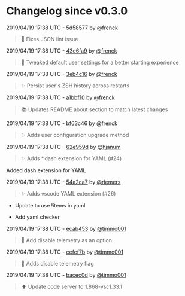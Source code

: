 # Changelog since v0.3.0

2019/04/19 17:38 UTC - [5d58577](https://github.com/hassio-addons/addon-vscode/commit/5d58577ec9f98e1d8db8e1f24718472c21208604) by [@frenck](https://github.com/frenck)
> :shirt: Fixes JSON lint issue 

2019/04/19 17:38 UTC - [43e6fa9](https://github.com/hassio-addons/addon-vscode/commit/43e6fa95bb300f25fbb257dbb2eef89ce1ebff57) by [@frenck](https://github.com/frenck)
> :hammer: Tweaked default user settings for a better starting experience 

2019/04/19 17:38 UTC - [3eb4c16](https://github.com/hassio-addons/addon-vscode/commit/3eb4c16a691aea1921a7e6a8924ae066a17ee627) by [@frenck](https://github.com/frenck)
> :sparkles: Persist user's ZSH history across restarts 

2019/04/19 17:38 UTC - [a1bbf10](https://github.com/hassio-addons/addon-vscode/commit/a1bbf10f65fa48e1f18ab1649e3cd6dc219a849e) by [@frenck](https://github.com/frenck)
> :books: Updates README about section to match latest changes 

2019/04/19 17:38 UTC - [bf63c46](https://github.com/hassio-addons/addon-vscode/commit/bf63c46cc6f863cd29e3b9ebee0d3e977f630e1a) by [@frenck](https://github.com/frenck)
> :sparkles: Adds user configuration upgrade method 

2019/04/19 17:38 UTC - [62e959d](https://github.com/hassio-addons/addon-vscode/commit/62e959d3144d5464cbf7757f63cf9e598737fb7f) by [@hjanum](https://github.com/hjanum)
> :sparkles: Adds *.dash extension for YAML (#24)

Added dash extension for YAML 

2019/04/19 17:38 UTC - [54a2ca7](https://github.com/hassio-addons/addon-vscode/commit/54a2ca7a3462d12f6b196bf257c8774db27daf52) by [@riemers](https://github.com/riemers)
> :sparkles: Adds vscode YAML extension (#26)

* Update to use !items in yaml

* Add yaml checker 

2019/04/19 17:38 UTC - [ecab453](https://github.com/hassio-addons/addon-vscode/commit/ecab453e8bda015d6c1546526be93822cb8da5f2) by [@timmo001](https://github.com/timmo001)
> :hammer: Add disable telemetry as an option 

2019/04/19 17:38 UTC - [cefcf7b](https://github.com/hassio-addons/addon-vscode/commit/cefcf7b0ba300179094b2f756bc7b70a634069bc) by [@timmo001](https://github.com/timmo001)
> :hammer: Adds disable telemetry flag 

2019/04/19 17:38 UTC - [bacec0d](https://github.com/hassio-addons/addon-vscode/commit/bacec0d21face130420f671b9ac52e762edd3acc) by [@timmo001](https://github.com/timmo001)
> :arrow_up: Update code server to 1.868-vsc1.33.1 

